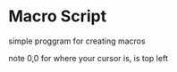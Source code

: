# Macro Script

simple proggram for creating macros

note 0,0 for where your cursor is, is top left
